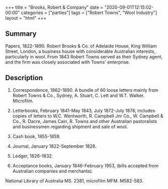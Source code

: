 +++
title = "Brooks, Robert & Company"
date = "2020-09-01T12:15:02-00:00"
categories = ["parties"]
tags = ["Robert Towns",
"Wool Industry"]
layout = "html"
+++


## Summary
Papers, 1822-1890. Robert Brooks & Co. of Adelaide House, King William Street, London, a business house with considerable Australian interests, particularly in wool. From 1843 Robert Towns served as their Sydney agent, and the firm was closely associated with Towns' enterprise.

## Description
1. Correspondence, 1862-1890. A bundle of 60 loose letters mainly from Robert Towns & Co., Sydney, A. Stuart, C. Lett and W.T. Walker. Microfilm.

2. Letterbooks, February 1841-May 1843, July 1872-July 1876, includes copies of letters to W.C. Wentworth, R. Campbell Jnr Co., W. Campbell & Co., R. Dacre, James Cain, R. Towns and other Australian pastoralists and businessmen regarding shipment and sale of wool.

3. Cash book, 1855-1859.

4. Journal, January 1822-September 1828.

5. Ledger, 1826-1832.

6. Acceptance books, January 1846-February 1953, (bills accepted from Australian companies and merchants). 

National Library of Australia MS. 2381, microfilm MFM. M582-583.
